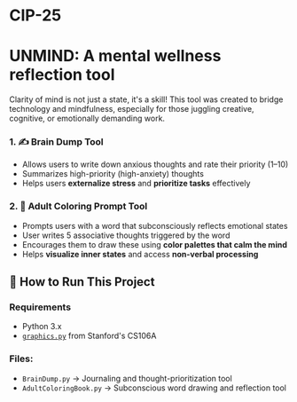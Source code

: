 # CIP-25

# UNMIND: A mental wellness reflection tool
Clarity of mind is not just a state, it's a skill! This tool was created to bridge technology and mindfulness, especially for those juggling creative, cognitive, or emotionally demanding work.


### 1. ✍️ Brain Dump Tool
- Allows users to write down anxious thoughts and rate their priority (1–10)
- Summarizes high-priority (high-anxiety) thoughts
- Helps users **externalize stress** and **prioritize tasks** effectively

### 2. 🎨 Adult Coloring Prompt Tool
- Prompts users with a word that subconsciously reflects emotional states
- User writes 5 associative thoughts triggered by the word
- Encourages them to draw these using **color palettes that calm the mind**
- Helps **visualize inner states** and access **non-verbal processing**

## 🚀 How to Run This Project

### Requirements
- Python 3.x
- [`graphics.py`](https://web.stanford.edu/class/archive/cs/cs106a/cs106a.1238/references/graphics/) from Stanford's CS106A

### Files:
- `BrainDump.py` → Journaling and thought-prioritization tool
- `AdultColoringBook.py` → Subconscious word drawing and reflection tool



